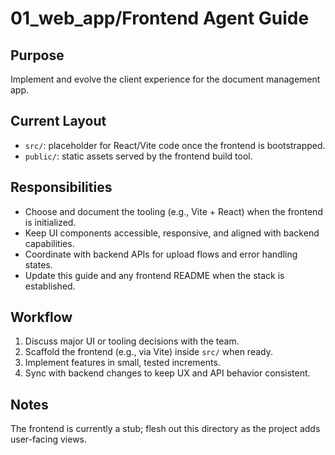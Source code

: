 # 01_web_app/Frontend Agent Guide

## Purpose
Implement and evolve the client experience for the document management app.

## Current Layout
- `src/`: placeholder for React/Vite code once the frontend is bootstrapped.
- `public/`: static assets served by the frontend build tool.

## Responsibilities
- Choose and document the tooling (e.g., Vite + React) when the frontend is initialized.
- Keep UI components accessible, responsive, and aligned with backend capabilities.
- Coordinate with backend APIs for upload flows and error handling states.
- Update this guide and any frontend README when the stack is established.

## Workflow
1. Discuss major UI or tooling decisions with the team.
2. Scaffold the frontend (e.g., via Vite) inside `src/` when ready.
3. Implement features in small, tested increments.
4. Sync with backend changes to keep UX and API behavior consistent.

## Notes
The frontend is currently a stub; flesh out this directory as the project adds user-facing views.
